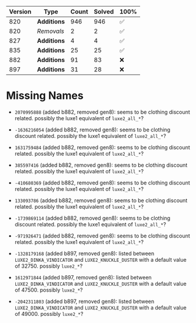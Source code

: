 | Version | Type | Count | Solved | 100% |
| ------- | ---- | ----- | ------ | ---- |
| 820 | **Additions** | 946 | 946 | ✅ |
| 820 | *Removals* | 2 | 2 | ✅ |
| 827 | **Additions** | 4 | 4 | ✅ |
| 835 | **Additions** | 25 | 25 | ✅ |
| 882 | **Additions** | 91 | 83 | ❌ |
| 897 | **Additions** | 31 | 28 | ❌ |


# Missing Names
- `2070995888` (added b882, removed gen8): seems to be clothing discount related. possibly the luxe1 equivalent of `luxe2_all_*`?
- `-1636216054` (added b882, removed gen8): seems to be clothing discount related. possibly the luxe1 equivalent of `luxe2_all_*`?
- `1631759484` (added b882, removed gen8): seems to be clothing discount related. possibly the luxe1 equivalent of `luxe2_all_*`?
- `385597416` (added b882, removed gen8): seems to be clothing discount related. possibly the luxe1 equivalent of `luxe2_all_*`?
- `-410680369` (added b882, removed gen8): seems to be clothing discount related. possibly the luxe1 equivalent of `luxe2_all_*`?
- `133093786` (added b882, removed gen8): seems to be clothing discount related. possibly the luxe1 equivalent of `luxe2_all_*`?
- `-1739869114` (added b882, removed gen8): seems to be clothing discount related. possibly the luxe1 equivalent of `luxe2_all_*`?
- `-971926471` (added b882, removed gen8): seems to be clothing discount related. possibly the luxe1 equivalent of `luxe2_all_*`?

- `-1328179168` (added b897, removed gen8): listed between `LUXE2_DINKA_VINDICATOR` and `LUXE2_KNUCKLE_DUSTER` with a default value of 32750. possibly `luxe2_*`?
- `1612971844` (added b897, removed gen8): listed between `LUXE2_DINKA_VINDICATOR` and `LUXE2_KNUCKLE_DUSTER` with a default value of 47500. possibly `luxe2_*`?
- `-2042311803` (added b897, removed gen8): listed between `LUXE2_DINKA_VINDICATOR` and `LUXE2_KNUCKLE_DUSTER` with a default value of 49000. possibly `luxe2_*`?